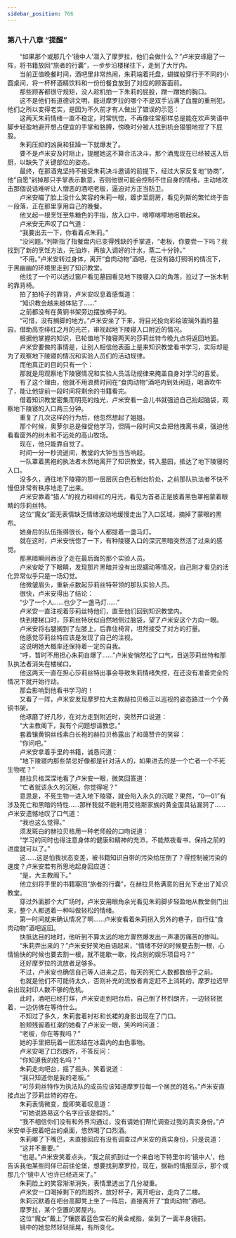 ```yaml
---
sidebar_position: 766
---
```

### 第八十八章 “提醒”  


　　“如果那个或那几个‘镜中人’潜入了摩罗拉，他们会做什么？”卢米安琢磨了一阵，将书籍放回“旅者的行囊”，一步步沿楼梯往下，走到了大厅内。  
　　当前正值晚餐时间，酒吧里非常热闹，朱莉端着托盘，蝴蝶般穿行于不同的小圆桌间，将一杯杯酒精饮料和一份份餐食放到了对应的顾客面前。  
　　那些顾客都很守规矩，没人趁机拍一下朱莉的屁股，蹭一蹭她的胸口。  
　　这不是他们有道德讲文明，能进摩罗拉的哪个不是双手沾满了血腥的重刑犯，他们之所以变得老实，是因为不久前才有人做出了错误的示范：  
　　这两天朱莉情绪一直不稳定，时常恍惚，不再像往常那样总是能在欢声笑语中脚步轻盈地避开想占便宜的手掌和胳膊，傍晚时分被人找到机会狠狠地捏了下屁股。  
　　朱莉压抑的凶戾和狂躁一下就爆发了。  
　　要不是卢米安及时阻止，提醒她这不算合法决斗，那个酒鬼现在已经被送入后厨，以缺失了关键部位的姿态。  
　　最终，在那酒鬼坚持不接受朱莉决斗邀请的前提下，经过大家反复地“协商”，他“自愿”剁掉那只手掌表示歉意，否则他很可能会控制不住自身的情绪，主动地攻击那個说话难听让人憎恶的酒吧老板，逼迫对方正当防卫。  
　　卢米安瞄了脸上没什么笑容的朱莉一眼，踱步至厨房，看见列斯的繁忙终于告一段落，正在那里享用自己的晚餐。  
　　他叉起一根烹饪至焦糖色的手指，放入口中，喀嚓喀嚓地咀嚼起来。  
　　卢米安无声叹了口气道：  
　　“我要出去一下，你看着点朱莉。”  
　　“没问题。”列斯指了指餐盘内已变得残缺的手掌道，“老板，你要尝一下吗？我找到了新的烹饪方法，先油炸，再放入调好的汁水，蒸二十分钟。”  
　　“不用。”卢米安转过身体，离开“食肉动物”酒吧，在没有路灯照明的情况下，于黑幽幽的环境里走到了知识教堂。  
　　他找了一个可以透过窗户看见墓园看见地下陵寝入口的角落，拉过了一张木制的靠背椅。  
　　拍了拍椅子的靠背，卢米安叹息着感慨道：  
　　“知识教会越来越体贴了……”  
　　之前都没有在黄铜书架旁边摆放椅子的。  
　　“可惜，没有搁脚的地方。”卢米安坐了下来，将目光投向彩绘玻璃外面的墓园，借助高空绯红之月的光芒，审视起地下陵寝入口附近的情况。  
　　根据他掌握的知识，已轮值地下陵寝两天的莎莉丝特今晚九点将返回地面。  
　　卢米安要做的事情是，让别人相信他表面上是来知识教堂看书学习，实际却是为了观察地下陵寝的情况和实验人员们的活动规律。  
　　而他真正的目的只有一个：  
　　那就是用观察地下陵寝情况和实验人员活动规律来掩盖自身对学习的喜爱。  
　　有了这个理由，他就不用浪费时间在“食肉动物”酒吧内到处闲逛，喝酒吹牛了，能让他提前一段时间将剩余的书籍看完。  
　　借着知识教堂密集而明亮的烛光，卢米安看一会儿书就强迫自己抬起脑袋，观察地下陵寝的入口两三分钟。  
　　重复了几次这样的行为后，他忽然想起了姐姐。  
　　那个时候，奥萝尔总是催促他学习，但隔一段时间又会把他拽离书桌，强迫他看看窗外的树木和不远处的高山牧场。  
　　现在，他只能靠自觉了。  
　　时间一分一秒流逝间，教堂的大钟当当当响起。  
　　一队罩着黑袍的执法者木然地离开了知识教堂，转入墓园，抵达了地下陵寝的入口。  
　　没多久，通往地下陵寝的那一层层灰白色石制台阶处，之前那队执法者不快不慢但非常有秩序地走了出来。  
　　卢米安靠着“猎人”的视力和绯红的月光，看见为首者正是披着黑色罩袍蒙着眼睛的莎莉丝特。  
　　这位“魔女”面无表情缺乏情绪波动地缓慢走出了入口区域，摘掉了蒙眼的黑布。  
　　她身后的队伍拖得很长，每个人都提着一盏马灯。  
　　就在这时，卢米安恍惚了一下，有种陵寝入口的深沉黑暗突然活了过来的感觉。  
　　那黑暗瞬间吞没了走在最后面的那个实验人员。  
　　卢米安眨了下眼睛，发现那片黑暗并没有出现蠕动等情况，自己刚才看见的活化异常似乎只是一场幻觉。  
　　他微皱眉头，重新点数起莎莉丝特带领的那队实验人员。  
　　很快，卢米安得出了结论：  
　　“少了一个人……也少了一盏马灯……”  
　　卢米安一直注视着莎莉丝特他们，直至他们回到知识教堂内。  
　　快到楼梯口时，莎莉丝特状似自然地侧过脑袋，望了卢米安这个方向一眼。  
　　卢米安将右腿搁到了左膝上，后靠住椅背，坦然接受了对方的打量。  
　　他感觉莎莉丝特应该是发现了自己的注视。  
　　这说明她大概率还保持着一定的自我。  
　　“呼，暂时不用担心朱莉自爆了……”卢米安悄然松了口气，目送莎莉丝特和那队执法者消失在楼梯口。  
　　他这两天一直在担心莎莉丝特出事会导致朱莉情绪失控，在还没有准备完全的情况下就开始行动。  
　　那会影响到他看书学习的！  
　　又看了一阵，卢米安发现摩罗拉大主教赫拉贝格正以巡视的姿态路过一个个黄铜书架。  
　　他琢磨了好几秒，在对方走到附近时，突然开口说道：  
　　“大主教阁下，我有个问题想请教您。”  
　　套着镶黄铜丝线素白长袍的赫拉贝格露出了和蔼赞许的笑容：  
　　“你问吧。”  
　　卢米安拿着手里的书籍，诚恳问道：  
　　“地下陵寝内那些禁忌好像都是针对活人的，如果进去的是一个亡者一个不死生物呢？”  
　　赫拉贝格深深地看了卢米安一眼，微笑回答道：  
　　“亡者就该永久的沉眠，你觉得呢？”  
　　意思是，不死生物一进入地下陵寝，就会陷入永久的沉眠？果然，“0—01”有涉及死亡和黑暗的特性……那样我就不能利用艾格斯家族的黄金面具钻漏洞了……卢米安遗憾地叹了口气道：  
　　“我也这么觉得。”  
　　须发斑白的赫拉贝格用一种老师般的口吻说道：  
　　“学习的同时也得注意身体的健康和精神的充沛，不能熬夜看书，保持之前的进度就可以了。”  
　　这……这是怕我状态变差，被书籍知识自带的污染给压倒了？得控制被污染的速度？卢米安若有所思地起身回应道：  
　　“是，大主教阁下。”  
　　他立刻将手里的书籍塞回“旅者的行囊”，在赫拉贝格满意的目光下走出了知识教堂。  
　　穿过外面那个大广场时，卢米安用眼角余光看见朱莉脚步轻盈地从教堂侧门出来，整个人都透着一种叫做轻松的情绪。  
　　第一时间就来确认情况了啊……卢米安看着朱莉拐入另外的巷子，自行往“食肉动物”酒吧返回。  
　　快抵达目的地时，他听到不算太远的地方骤然爆发出一声凄厉痛苦的惨叫。  
　　“朱莉弄出来的？”卢米安好笑地自语起来，“情绪不好的时候要去割一根，心情愉快的时候也要去割一根，就不能歇一歇，找点别的娱乐项目吗？”  
　　还好摩罗拉的流放者足够多。  
　　不过，卢米安也确信自己等人进来之后，每天的死亡人数都数倍于之前。  
　　也就是他们不可能待太久，否则补充的流放者肯定赶不上消耗的，摩罗拉迟早会出现封印人数不够的危机。  
　　此时，酒吧已经打烊，卢米安走到吧台后，自己倒了杯烈朗齐，一边轻轻抿着，一边仿佛在等待什么。  
　　不知过了多久，朱莉套着衬衫和长裙的身影出现在了门口。  
　　脸颊残留着红潮的她看了卢米安一眼，笑吟吟问道：  
　　“老板，你在等我吗？”  
　　她的手里把玩着一团冻结在冰霜内的血色事物。  
　　卢米安喝了口烈朗齐，不答反问：  
　　“你知道我的姓名吗？”  
　　朱莉走向吧台，摇了摇头，笑着说道：  
　　“我只知道你是我的老板。”  
　　“可莎莉丝特作为执法队的成员应该知道摩罗拉每一个居民的姓名。”卢米安直接点出了莎莉丝特的存在。  
　　朱莉表情微变，旋即笑着叹息道：  
　　“可她说路易这个名字应该是假的。”  
　　“我不相信你们没有和外界沟通过，没有请她们帮忙调查过我的真实身份。”卢米安单手按着吧台的桌面，悠然喝了口烈酒。  
　　朱莉嘟了下嘴巴，未直接回应有没有调查过卢米安的真实身份，只是说道：  
　　“这并不重要。”  
　　“也是。”卢米安笑着点头，“我之前抓到过一个来自地下特里尔的‘镜中人’，他告诉我他某些同伴已前往伦堡，想要找到摩罗拉，现在，据新的情报显示，那个或那几个‘镜中人’也许已经进来了。”  
　　朱莉脸上的笑容渐渐消失，表情里透出了几分凝重。  
　　卢米安一口喝掉剩下的烈朗齐，放好杯子，离开吧台，走向了二楼。  
　　朱莉沉默着在吧台高脚凳上坐了一阵后，直接离开了“食肉动物”酒吧。  
　　摩罗拉，某个空置的房屋内。  
　　这位“魔女”戴上了镶嵌着蓝色宝石的黄金戒指，坐到了一面半身镜前。  
　　镜中的她忽然轻轻摇晃，有所变化。  
